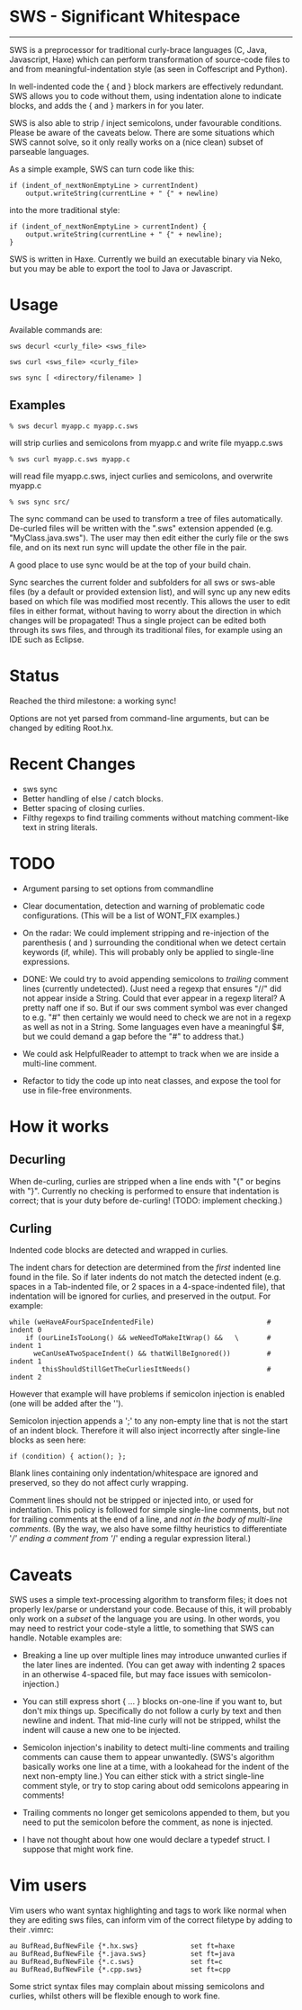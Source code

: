 # SWS - Significant Whitespace
----------------------------

SWS is a preprocessor for traditional curly-brace languages (C, Java, Javascript, Haxe) which can perform transformation of source-code files to and from meaningful-indentation style (as seen in Coffescript and Python).

In well-indented code the { and } block markers are effectively redundant.  SWS allows you to code without them, using indentation alone to indicate blocks, and adds the { and } markers in for you later.

SWS is also able to strip / inject semicolons, under favourable conditions.  Please be aware of the caveats below.  There are some situations which SWS cannot solve, so it only really works on a (nice clean) subset of parseable languages.

As a simple example, SWS can turn code like this:

    if (indent_of_nextNonEmptyLine > currentIndent)
        output.writeString(currentLine + " {" + newline)

into the more traditional style:

    if (indent_of_nextNonEmptyLine > currentIndent) {
        output.writeString(currentLine + " {" + newline);
    }

SWS is written in Haxe.  Currently we build an executable binary via Neko, but you may be able to export the tool to Java or Javascript.



# Usage

Available commands are:

    sws decurl <curly_file> <sws_file>

    sws curl <sws_file> <curly_file>

    sws sync [ <directory/filename> ]

## Examples

    % sws decurl myapp.c myapp.c.sws

will strip curlies and semicolons from myapp.c and write file myapp.c.sws

    % sws curl myapp.c.sws myapp.c

will read file myapp.c.sws, inject curlies and semicolons, and overwrite myapp.c

    % sws sync src/

The sync command can be used to transform a tree of files automatically.  De-curled files will be written with the ".sws" extension appended (e.g. "MyClass.java.sws").  The user may then edit either the curly file or the sws file, and on its next run sync will update the other file in the pair.

A good place to use sync would be at the top of your build chain.

Sync searches the current folder and subfolders for all sws or sws-able files (by a default or provided extension list), and will sync up any new edits based on which file was modified most recently.  This allows the user to edit files in either format, without having to worry about the direction in which changes will be propagated!  Thus a single project can be edited both through its sws files, and through its traditional files, for example using an IDE such as Eclipse.



# Status

Reached the third milestone: a working sync!

Options are not yet parsed from command-line arguments, but can be changed by editing Root.hx.



# Recent Changes

- sws sync
- Better handling of else / catch blocks.
- Better spacing of closing curlies.
- Filthy regexps to find trailing comments without matching comment-like text in string literals.



# TODO

- Argument parsing to set options from commandline

- Clear documentation, detection and warning of problematic code configurations.  (This will be a list of WONT_FIX examples.)

- On the radar: We could implement stripping and re-injection of the parenthesis ( and ) surrounding the conditional when we detect certain keywords (if, while).  This will probably only be applied to single-line expressions.

- DONE: We could try to avoid appending semicolons to *trailing* comment lines (currently undetected).  (Just need a regexp that ensures "//" did not appear inside a String.  Could that ever appear in a regexp literal?  A pretty naff one if so.  But if our sws comment symbol was ever changed to e.g. "#" then certainly we would need to check we are not in a regexp as well as not in a String.  Some languages even have a meaningful $#, but we could demand a gap before the "#" to address that.)

- We could ask HelpfulReader to attempt to track when we are inside a multi-line comment.

- Refactor to tidy the code up into neat classes, and expose the tool for use in file-free environments.



# How it works

## Decurling

When de-curling, curlies are stripped when a line ends with "{" or begins with "}".  Currently no checking is performed to ensure that indentation is correct; that is your duty before de-curling!  (TODO: implement checking.)

## Curling

Indented code blocks are detected and wrapped in curlies.

The indent chars for detection are determined from the _first_ indented line found in the file.  So if later indents do not match the detected indent (e.g. spaces in a Tab-indented file, or 2 spaces in a 4-space-indented file), that indentation will be ignored for curlies, and preserved in the output.  For example:

    while (weHaveAFourSpaceIndentedFile)                            # indent 0
        if (ourLineIsTooLong() && weNeedToMakeItWrap() &&   \       # indent 1
          weCanUseATwoSpaceIndent() && thatWillBeIgnored())         # indent 1
            thisShouldStillGetTheCurliesItNeeds()                   # indent 2

However that example will have problems if semicolon injection is enabled (one will be added after the '\').

Semicolon injection appends a ';' to any non-empty line that is not the start of an indent block.  Therefore it will also inject incorrectly after single-line blocks as seen here:

    if (condition) { action(); };

Blank lines containing only indentation/whitespace are ignored and preserved, so they do not affect curly wrapping.

Comment lines should not be stripped or injected into, or used for indentation.  This policy is followed for simple single-line comments, but not for trailing comments at the end of a line, and _not in the body of multi-line comments_.  (By the way, we also have some filthy heuristics to differentiate '*/' ending a comment from '*/' ending a regular expression literal.)



# Caveats

SWS uses a simple text-processing algorithm to transform files; it does not properly lex/parse or understand your code.  Because of this, it will probably only work on a _subset_ of the language you are using.  In other words, you may need to restrict your code-style a little, to something that SWS can handle.  Notable examples are:

  - Breaking a line up over multiple lines may introduce unwanted curlies if the later lines are indented.  (You can get away with indenting 2 spaces in an otherwise 4-spaced file, but may face issues with semicolon-injection.)

  - You can still express short { ... } blocks on-one-line if you want to, but don't mix things up.  Specifically do not follow a curly by text and then newline and indent.  That mid-line curly will not be stripped, whilst the indent will cause a new one to be injected.

  - Semicolon injection's inability to detect multi-line comments and trailing comments can cause them to appear unwantedly.  (SWS's algorithm basically works one line at a time, with a lookahead for the indent of the next non-empty line.)  You can either stick with a strict single-line comment style, or try to stop caring about odd semicolons appearing in comments!

  - Trailing comments no longer get semicolons appended to them, but you need to put the semicolon before the comment, as none is injected.

  - I have not thought about how one would declare a typedef struct.  I suppose that might work fine.



# Vim users

Vim users who want syntax highlighting and tags to work like normal when they are editing sws files, can inform vim of the correct filetype by adding to their .vimrc:

    au BufRead,BufNewFile {*.hx.sws}             set ft=haxe
    au BufRead,BufNewFile {*.java.sws}           set ft=java
    au BufRead,BufNewFile {*.c.sws}              set ft=c
    au BufRead,BufNewFile {*.cpp.sws}            set ft=cpp

Some strict syntax files may complain about missing semicolons and curlies, whilst others will be flexible enough to work fine.

